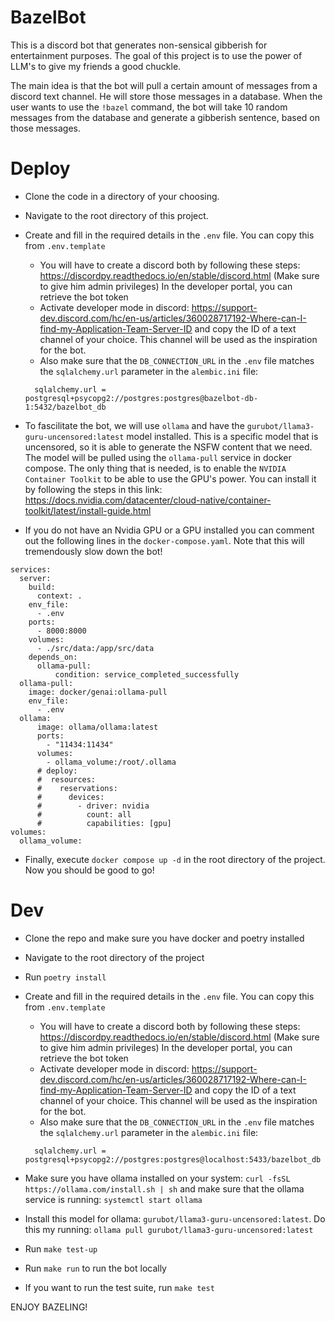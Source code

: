 # BazelBot
This is a discord bot that generates non-sensical gibberish for entertainment purposes.
The goal of this project is to use the power of LLM's to give my friends a good chuckle.

The main idea is that the bot will pull a certain amount of messages from a discord text channel.
He will store those messages in a database. When the user wants to use the `!bazel` command,
the bot will take 10 random messages from the database and generate a gibberish sentence, based on those messages.

# Deploy
* Clone the code in a directory of your choosing.
* Navigate to the root directory of this project.
* Create and fill in the required details in the `.env` file. You can copy this from `.env.template`
  * You will have to create a discord both by following these steps: https://discordpy.readthedocs.io/en/stable/discord.html (Make sure to give him admin privileges)
    In the developer portal, you can retrieve the bot token
  * Activate developer mode in discord: https://support-dev.discord.com/hc/en-us/articles/360028717192-Where-can-I-find-my-Application-Team-Server-ID
    and copy the ID of a text channel of your choice. This channel will be used as the inspiration for the bot.
  * Also make sure that the `DB_CONNECTION_URL` in the `.env` file matches the `sqlalchemy.url` parameter in the `alembic.ini` file:
  ```
    sqlalchemy.url = postgresql+psycopg2://postgres:postgres@bazelbot-db-1:5432/bazelbot_db
  ```
* To fascilitate the bot, we will use `ollama` and have the `gurubot/llama3-guru-uncensored:latest` model installed. This is a specific model that is uncensored, so it is able to generate the NSFW content that we need. The model will be pulled using the `ollama-pull` service in docker compose. The only thing that is needed, is to enable the `NVIDIA Container Toolkit` to be able to use the GPU's power. You can install it by following the steps in this link: https://docs.nvidia.com/datacenter/cloud-native/container-toolkit/latest/install-guide.html

* If you do not have an Nvidia GPU or a GPU installed you can comment out the following lines in the `docker-compose.yaml`.
Note that this will tremendously slow down the bot!
```
services:
  server:
    build:
      context: .
    env_file:
      - .env
    ports:
      - 8000:8000
    volumes:
      - ./src/data:/app/src/data
    depends_on:
      ollama-pull:
          condition: service_completed_successfully
  ollama-pull:
    image: docker/genai:ollama-pull
    env_file:
      - .env
  ollama:
      image: ollama/ollama:latest
      ports:
        - "11434:11434"
      volumes:
        - ollama_volume:/root/.ollama
      # deploy:
      #  resources:
      #    reservations:
      #      devices:
      #        - driver: nvidia
      #          count: all
      #          capabilities: [gpu]
volumes:
  ollama_volume:
```
* Finally, execute `docker compose up -d` in the root directory of the project. Now you should be good to go!


# Dev

* Clone the repo and make sure you have docker and poetry installed
* Navigate to the root directory of the project
* Run `poetry install`
* Create and fill in the required details in the `.env` file. You can copy this from `.env.template`
  * You will have to create a discord both by following these steps: https://discordpy.readthedocs.io/en/stable/discord.html (Make sure to give him admin privileges)
    In the developer portal, you can retrieve the bot token
  * Activate developer mode in discord: https://support-dev.discord.com/hc/en-us/articles/360028717192-Where-can-I-find-my-Application-Team-Server-ID
    and copy the ID of a text channel of your choice. This channel will be used as the inspiration for the bot.
  * Also make sure that the `DB_CONNECTION_URL` in the `.env` file matches the `sqlalchemy.url` parameter in the `alembic.ini` file:
  ```
    sqlalchemy.url = postgresql+psycopg2://postgres:postgres@localhost:5433/bazelbot_db
  ```
* Make sure you have ollama installed on your system: `curl -fsSL https://ollama.com/install.sh | sh` and make sure that the ollama service is running: `systemctl start ollama`
* Install this model for ollama: `gurubot/llama3-guru-uncensored:latest`. Do this my running: `ollama pull gurubot/llama3-guru-uncensored:latest`
* Run `make test-up`
* Run `make run` to run the bot locally

* If you want to run the test suite, run `make test`


ENJOY BAZELING!

